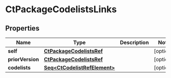 

# CtPackageCodelistsLinks


## Properties

Name | Type | Description | Notes
------------ | ------------- | ------------- | -------------
**self** | [**CtPackageCodelistsRef**](CtPackageCodelistsRef.md) |  |  [optional]
**priorVersion** | [**CtPackageCodelistsRef**](CtPackageCodelistsRef.md) |  |  [optional]
**codelists** | [**Seq&lt;CtCodelistRefElement&gt;**](CtCodelistRefElement.md) |  |  [optional]



